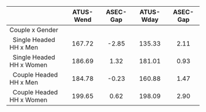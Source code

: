 
|                      |    ATUS-Wend |     ASEC-Gap |    ATUS-Wday |     ASEC-Gap |
| -------------------- | :----------: | :----------: | :----------: | :----------: |
| Couple x Gender      |              |              |              |              |
| &nbsp;&nbsp;Single Headed HH x Men |       167.72 |        -2.85 |       135.33 |         2.11 |
| &nbsp;&nbsp;Single Headed HH x Women |       186.69 |         1.32 |       181.01 |         0.93 |
| &nbsp;&nbsp;Couple Headed HH x Men |       184.78 |        -0.23 |       160.88 |         1.47 |
| &nbsp;&nbsp;Couple Headed HH x Women |       199.65 |         0.62 |       198.09 |         2.90 |

